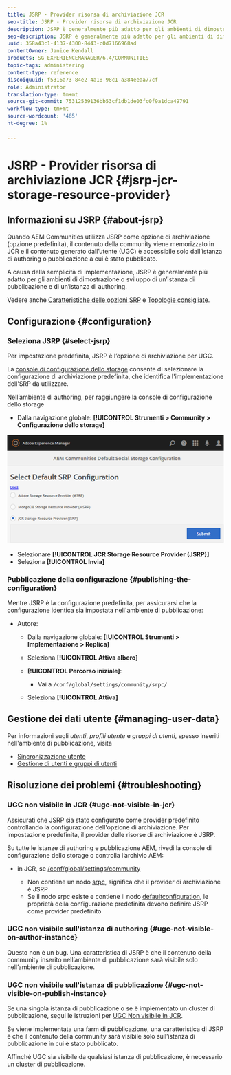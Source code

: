 ```yaml
---
title: JSRP - Provider risorsa di archiviazione JCR
seo-title: JSRP - Provider risorsa di archiviazione JCR
description: JSRP è generalmente più adatto per gli ambienti di dimostrazione o sviluppo di un’istanza di pubblicazione e di un’istanza di authoring
seo-description: JSRP è generalmente più adatto per gli ambienti di dimostrazione o sviluppo di un’istanza di pubblicazione e di un’istanza di authoring
uuid: 358a43c1-4137-4300-8443-c0d7166968ad
contentOwner: Janice Kendall
products: SG_EXPERIENCEMANAGER/6.4/COMMUNITIES
topic-tags: administering
content-type: reference
discoiquuid: f5316a73-84e2-4a18-98c1-a384eeaa77cf
role: Administrator
translation-type: tm+mt
source-git-commit: 75312539136bb53cf1db1de03fc0f9a1dca49791
workflow-type: tm+mt
source-wordcount: '465'
ht-degree: 1%

---
```



# JSRP - Provider risorsa di archiviazione JCR {#jsrp-jcr-storage-resource-provider}

## Informazioni su JSRP {#about-jsrp}

Quando AEM Communities utilizza JSRP come opzione di archiviazione (opzione predefinita), il contenuto della community viene memorizzato in JCR e il contenuto generato dall’utente (UGC) è accessibile solo dall’istanza di authoring o pubblicazione a cui è stato pubblicato.

A causa della semplicità di implementazione, JSRP è generalmente più adatto per gli ambienti di dimostrazione o sviluppo di un’istanza di pubblicazione e di un’istanza di authoring.

Vedere anche [Caratteristiche delle opzioni SRP](working-with-srp.md#characteristics-of-srp-options) e [Topologie consigliate](topologies.md).

## Configurazione {#configuration}

### Seleziona JSRP {#select-jsrp}

Per impostazione predefinita, JSRP è l’opzione di archiviazione per UGC.

La [console di configurazione dello storage](srp-config.md) consente di selezionare la configurazione di archiviazione predefinita, che identifica l&#39;implementazione dell&#39;SRP da utilizzare.

Nell’ambiente di authoring, per raggiungere la console di configurazione dello storage

* Dalla navigazione globale: **[!UICONTROL Strumenti > Community > Configurazione dello storage]**

![chlimage_1-234](assets/chlimage_1-234.png)

* Selezionare **[!UICONTROL JCR Storage Resource Provider (JSRP)]**
* Seleziona **[!UICONTROL Invia]**

### Pubblicazione della configurazione {#publishing-the-configuration}

Mentre JSRP è la configurazione predefinita, per assicurarsi che la configurazione identica sia impostata nell&#39;ambiente di pubblicazione:

* Autore:

   * Dalla navigazione globale: **[!UICONTROL Strumenti > Implementazione > Replica]**
   * Seleziona **[!UICONTROL Attiva albero]**
   * **[!UICONTROL Percorso iniziale]**:

      * Vai a `/conf/global/settings/community/srpc/`
   * Seleziona **[!UICONTROL Attiva]**


## Gestione dei dati utente {#managing-user-data}

Per informazioni sugli *utenti*, *profili utente* e *gruppi di utenti*, spesso inseriti nell&#39;ambiente di pubblicazione, visita

* [Sincronizzazione utente](sync.md)
* [Gestione di utenti e gruppi di utenti](users.md)

## Risoluzione dei problemi {#troubleshooting}

### UGC non visibile in JCR {#ugc-not-visible-in-jcr}

Assicurati che JSRP sia stato configurato come provider predefinito controllando la configurazione dell&#39;opzione di archiviazione. Per impostazione predefinita, il provider delle risorse di archiviazione è JSRP.

Su tutte le istanze di authoring e pubblicazione AEM, rivedi la console di configurazione dello storage o controlla l’archivio AEM:

* in JCR, se [/conf/global/settings/community](http://localhost:4502/crx/de/index.jsp#/conf/global/settings/community)

   * Non contiene un nodo [srpc](http://localhost:4502/crx/de/index.jsp#/conf/global/settings/community/srpc), significa che il provider di archiviazione è JSRP
   * Se il nodo srpc esiste e contiene il nodo [defaultconfiguration](http://localhost:4502/crx/de/index.jsp#/conf/global/settings/community/srpc/defaultconfiguration), le proprietà della configurazione predefinita devono definire JSRP come provider predefinito

### UGC non visibile sull&#39;istanza di authoring {#ugc-not-visible-on-author-instance}

Questo non è un bug. Una caratteristica di JSRP è che il contenuto della community inserito nell’ambiente di pubblicazione sarà visibile solo nell’ambiente di pubblicazione.

### UGC non visibile sull&#39;istanza di pubblicazione {#ugc-not-visible-on-publish-instance}

Se una singola istanza di pubblicazione o se è implementato un cluster di pubblicazione, segui le istruzioni per [UGC Non visibile in JCR](#ugc-not-visible-in-jcr).

Se viene implementata una farm di pubblicazione, una caratteristica di JSRP è che il contenuto della community sarà visibile solo sull’istanza di pubblicazione in cui è stato pubblicato.

Affinché UGC sia visibile da qualsiasi istanza di pubblicazione, è necessario un cluster di pubblicazione.
